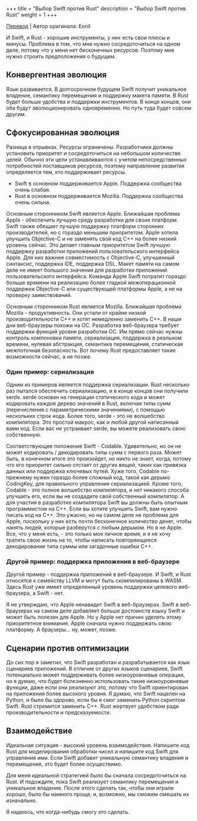 +++
title = "Выбор Swift против Rust"
description = "Выбор Swift против Rust"
weight = 1
+++

[Перевод](https://medium.com/@eonil/choosing-swift-vs-rust-237bcb45d97b) | Автор оригинала: Eonil

И Swift, и Rust - хорошие инструменты, у них есть свои плюсы и минусы. Проблема в том, что мне нужно сосредоточиться на одном деле, потому что у меня нет бесконечных ресурсов. Поэтому мне нужно строить предположения о будущем.

## Конвергентная эволюция

Язык развивается. В долгосрочном будущем Swift получит уникальное владение, семантику перемещения и поддержку макета памяти. В Rust будет больше удобства и поддержки инструментов. В конце концов, они оба будут эволюционировать одновременно. Но путь туда будет совсем другим.

## Сфокусированная эволюция
Разница в отрывках. Ресурсы ограничены. Разработчики должны установить приоритет и сосредоточиться на небольшом количестве целей. Обычно эти цели устанавливаются с учетом непосредственных потребностей поставщиков ресурсов, поэтому направление развития определяется тем, кто поддерживает ресурсы.

- Swift в основном поддерживается Apple. Поддержка сообщества очень слабая.
- Rust в основном поддерживается Mozilla. Поддержка сообщества очень сильна.

Основным сторонником Swift является Apple. Ближайшая проблема Apple - обеспечить лучшую среду разработки для своих платформ. Swift также обещает лучшую поддержку платформ сторонних производителей, но с гораздо меньшим приоритетом. Apple хотела улучшить Objective-C и не заменять свой код C++ на более низкий уровень сейчас. Это делает главным приоритетом Swift лучшую поддержку разработки приложений пользовательского интерфейса Apple. Для них важнее совместимость с Objective-C, улучшенный синтаксис, поддержка IDE, поддержка DSL. Макет памяти на самом деле не имеет большого значения для разработки приложений пользовательского интерфейса. Команда Apple Swift потратит гораздо больше времени на реализацию более гладкой межоперационной поддержки Objective-C или существующей платформы Apple, а не на проверку заимствований.

Основным сторонником Rust является Mozilla. Ближайшая проблема Mozilla - продуктивность. Они устали от крайне низкой производительности C++ и хотят немедленно заменить C++. В наши дни веб-браузеры похожи на ОС. Разработка веб-браузера требует поддержки функций уровня разработки ОС. Им прямо сейчас нужны контроль компоновки памяти, сериализация, поддержка в реальном времени, нулевая абстракция, семантика перемещения, статическая межпоточная безопасность. Вот почему Rust предоставляет такие возможности сейчас, а не позже.

### Один пример: сериализация

Одним из примеров является поддержка сериализации. Rust несколько раз пытался обеспечить сериализацию, и в конце концов они получили serde. serde основан на генерации статического кода и может кодировать каждое дерево значений в Rust, включая типы сумм (перечисления с параметрическими значениями), с помощью нескольких строк кода. Более того, serde - это не волшебство компилятора. Это простой макрос, как и любой другой написанный вами код. Если вас не устраивает serde, вы можете реализовать свою собственную.

Соответствующее положение Swift - Codable. Удивительно, но он не может кодировать / декодировать типы сумм с первого раза. Может быть, в конечном итоге это произойдет, но никто не знает, когда, потому что его приоритет сильно отстает от других вещей, таких как привязка данных или поддержка ключевых путей. Хуже того, Codable по-прежнему нужен гораздо более сложный код, такой как дерьмо CodingKey, для правильного управления сериализацией. Кроме того, Codable - это полное волшебство компилятора, и нет никакого способа улучшить его, если вы не создадите свой собственный компилятор. А для участия в разработке компилятора Swift вы должны быть опытным программистом на C++. Если вы хотите улучшить Swift, вам нужно писать код на C++. Это ужасно, но на самом деле не проблема для Apple, поскольку у них есть почти бесконечное количество денег, чтобы нанять людей, которые разберутся с любым дерьмом. Но я не Apple. Все, что у меня есть, - это только мое личное время, и я не хочу тратить свою жизнь на то, чтобы написать повторяющееся декодирование типа суммы или загадочные ошибки C++. 

### Другой пример: поддержка приложения в веб-браузере

Другой пример - поддержка приложений в веб-браузере. И Swift, и Rust относятся к семейству LLVM и могут быть скомпилированы в WASM. Здесь Rust уже имеет определенный уровень поддержки целевого веб-браузера, а Swift - нет.

Я не утверждаю, что Apple ненавидит Swift в веб-браузерах. Swift в веб-браузерах на самом деле добавляет больше достоинств языку Swift и может быть полезен для Apple. Но у Apple нет причин уделять этому приоритетное внимание. Apple сначала нужно поддержать свою платформу. А браузеры… ну, может, позже.

## Сценарии против оптимизации

До сих пор я заметил, что Swift разработан и разрабатывается как язык сценариев приложений. В отличие от других языков сценариев, Swift потенциально может поддерживать более низкоуровневые операции, но я думаю, что будет болезненно использовать такие низкоуровневые функции, даже если они реализуют это, потому что Swift ориентирован на приложения более высокого уровня. Я думаю, что Swift нацелен на Python, и было бы здорово, если бы я смог заменить Python скриптом Swift.
Rust стремится заменить C++. Rust жертвует удобством ради производительности и предсказуемости.

## Взаимодействие

Идеальная ситуация - высокий уровень взаимодействия. Напишите код Rust для моделирования обработки чисел и напишите код Swift для управления ими. Если Swift добавит уникальную семантику владения и перемещения, это будет более осуществимо.

Для меня идеальной стратегией было бы сначала сосредоточиться на Rust. И подождите, пока Swift реализует семантику перемещения и уникальное владение. После этого сделать так, чтобы они играли хорошо, было бы намного проще, и, возможно, мы сможем смешать их изначально.

Я надеюсь, что когда-нибудь смогу это сделать. 